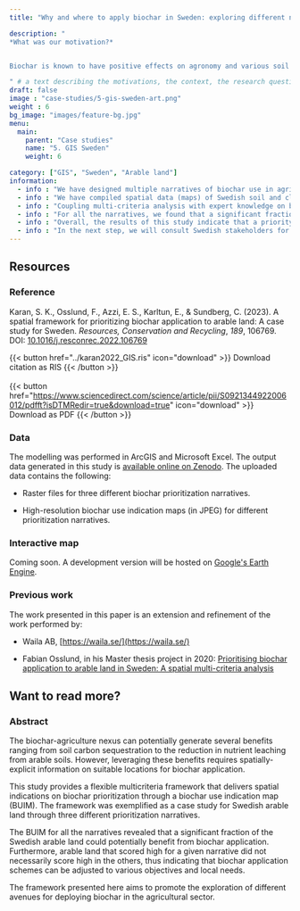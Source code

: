 ```yaml
---
title: "Why and where to apply biochar in Sweden: exploring different narratives"

description: "
*What was our motivation?*


Biochar is known to have positive effects on agronomy and various soil properties (e.g. pH, structure, nutrient, water). Here, we wanted to identify where in Sweden biochar application could be beneficial, and lead to e.g. improvements in soil quality, reduction in nitrogen leaching, or improvements in resilience to drought.

" # a text describing the motivations, the context, the research questions, attratively
draft: false
image : "case-studies/5-gis-sweden-art.png"
weight : 6
bg_image: "images/feature-bg.jpg"
menu:
  main:
    parent: "Case studies"
    name: "5. GIS Sweden"
    weight: 6

category: ["GIS", "Sweden", "Arable land"]
information:
  - info : "We have designed multiple narratives of biochar use in agricultural soils, reflecting either 1) improving soil quality, 2) improving crop resilience, and 3) reducing nitrogen leaching"
  - info : "We have compiled spatial data (maps) of Swedish soil and climate such as: soil pH, soil organic matter, soil texture, nitrogen leaching estimates from SMED and low soil moisture estimates from SMHI"
  - info : "Coupling multi-criteria analysis with expert knowledge on biochar-soil interactions, we provide indications on where to prioritize biochar use for each narrative."
  - info : "For all the narratives, we found that a significant fraction of the Swedish arable land could potentially benefit from biochar application. Furthermore, arable land that scored high for a given narrative did not necessarily score high in the others, thus indicating that biochar application schemes can be adjusted to various objectives and local needs. "
  - info : "Overall, the results of this study indicate that a priority-based framework for biochar application could help identify the magnitude and location of areas where biochar application could be beneficial."
  - info : "In the next step, we will consult Swedish stakeholders for their opinion on the multi-criteria analysis and the priority maps and develep it futher through a Master's thesis project"
---
```



## **Resources**
<div class="row">
  <div class="col-md-4">

  ### Reference
  Karan, S. K., Osslund, F., Azzi, E. S., Karltun, E., &#38; Sundberg, C. (2023). A spatial framework for prioritizing biochar application to arable land: A case study for Sweden. <i>Resources, Conservation and Recycling</i>, <i>189</i>, 106769. DOI: [10.1016/j.resconrec.2022.106769](https://doi.org/10.1016/j.resconrec.2022.106769)

  {{< button href="../karan2022_GIS.ris" icon="download" >}} Download citation as RIS {{< /button >}}
  <br/><br/>
  {{< button href="https://www.sciencedirect.com/science/article/pii/S0921344922006012/pdfft?isDTMRedir=true&download=true" icon="download" >}} Download as PDF {{< /button >}}
  </div>

  <div class="col-md-4">

  ### Data
  The modelling was performed in ArcGIS and Microsoft Excel. The output data generated in this study is [available online on Zenodo](https://doi.org/10.5281/zenodo.7060171). The uploaded data contains the following:
  * Raster files for three different biochar prioritization narratives.

  * High-resolution biochar use indication maps (in JPEG) for different prioritization narratives. 

  </div>

  <div class="col-md-4">
  
  ### Interactive map
  Coming soon. A development version will be hosted on [Google's Earth Engine](#). 
  </div>

</div>

<div class="row">

  <div class="col-md-8">
  
  ### Previous work
  The work presented in this paper is an extension and refinement of the work performed by:
  - Waila AB, [https://waila.se/](https://waila.se/)

  - Fabian Osslund, in his Master thesis project in 2020: [Prioritising biochar application to arable land in Sweden: A spatial multi-criteria analysis](http://kth.diva-portal.org/smash/get/diva2:1470879/FULLTEXT01.pdf)

  </div>
  
</div>
  


## **Want to read more?**
<div class="row">
  <div class="col-md-10">

### Abstract 

The biochar-agriculture nexus can potentially generate several benefits ranging from soil carbon sequestration to the reduction in nutrient leaching from arable soils. However, leveraging these benefits requires spatially-explicit information on suitable locations for biochar application. 

This study provides a flexible multicriteria framework that delivers spatial indications on biochar prioritization through a biochar use indication map (BUIM). The framework was exemplified as a case study for Swedish arable land through three different prioritization narratives. 

The BUIM for all the narratives revealed that a significant fraction of the Swedish arable land could potentially benefit from biochar application. Furthermore, arable land that scored high for a given narrative did not necessarily score high in the others, thus indicating that biochar application schemes can be adjusted to various objectives and local needs.

The framework presented here aims to promote the exploration of different avenues for deploying biochar in the agricultural sector.

 </div>


</div>